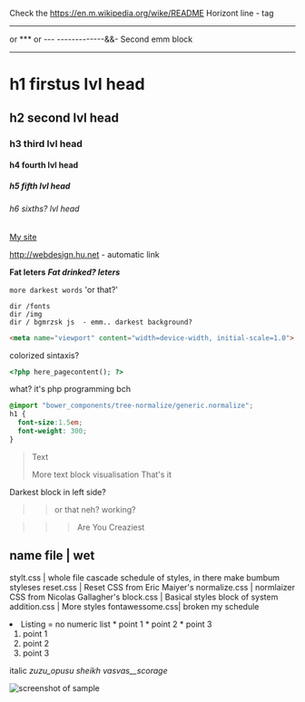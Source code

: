 Check the <https://en.m.wikipedia.org/wike/README>
Horizont line - tag <hr> or *** or ---
-------------&&-
Second emm block
***************

h1 firstus lvl head
==================
h2 second lvl head
------------------
### h3 third lvl head
#### h4 fourth lvl head
##### h5 fifth lvl head
###### h6 sixths? lvl head
[My site](http://webdesign.ru.net)

<http://webdesign.hu.net> - automatic link

**Fat leters**
***Fat drinked? leters***

`more darkest words`
'or that?'

    dir /fonts
    dir /img
    dir / bgmrzsk js  - emm.. darkest background?

```html
<meta name="viewport" content="width=device-width, initial-scale=1.0">
```
colorized sintaxis?

```php
<?php here_pagecontent(); ?>
```
what? it's php programming bch

```scss /* or css */
@import "bower_components/tree-normalize/generic.normalize";
h1 {
  font-size:1.5em;
  font-weight: 300;
}
```

> Text
>
> More text block visualisation
> That's it

Darkest block in left side?

>> or that
>> neh?
>> working?

>>> Are 
>>> You
>>> Creaziest

name file     |  wet
--------------------------------------
stylt.css     | whole file cascade schedule of styles, in there make bumbum styleses
reset.css     | Reset CSS from Eric Maiyer's
normalize.css | normlaizer CSS from Nicolas Gallagher's
block.css     | Basical styles block of system
addition.css  | More styles
fontawessome.css| broken my schedule

<li> Listing = no numeric list
 * point 1
 * point 2
 * point 3

 1. point 1
 2. point 2
 3. point 3

italic
_zuzu_opusu_ _sheikh_ _vasvas__scorage_

![screenshot of sample](http://websiske.hk.het/images/Heydoun_min.jpg)


